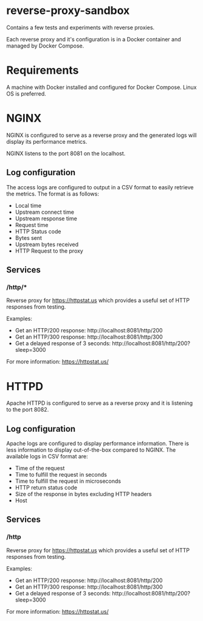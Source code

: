 # reverse-proxy-sandbox
Contains a few tests and experiments with reverse proxies.

Each reverse proxy and it's configuration is in a Docker container and managed by Docker Compose.

# Requirements

A machine with Docker installed and configured for Docker Compose. Linux OS is preferred.

# NGINX

NGINX is configured to serve as a reverse proxy and the generated logs will display its performance metrics.

NGINX listens to the port 8081 on the localhost.

## Log configuration
The access logs are configured to output in a CSV format to easily retrieve the metrics. The format is as follows:
 - Local time
 - Upstream connect time
 - Upstream response time
 - Request time
 - HTTP Status code
 - Bytes sent
 - Upstream bytes received
 - HTTP Request to the proxy

## Services

### /http/*
Reverse proxy for https://httpstat.us which provides a useful set of HTTP responses from testing.

Examples:
 - Get an HTTP/200 response: http://localhost:8081/http/200
 - Get an HTTP/300 response: http://localhost:8081/http/300
 - Get a delayed response of 3 seconds: http://localhost:8081/http/200?sleep=3000

For more information: https://httpstat.us/

# HTTPD

Apache HTTPD is configured to serve as a reverse proxy and it is listening to the port 8082.

## Log configuration
Apache logs are configured to display performance information. There is less information to display out-of-the-box compared to NGINX. The available logs in CSV format are:
 - Time of the request
 - Time to fulfill the request in seconds
 - Time to fulfill the request in microseconds
 - HTTP return status code
 - Size of the response in bytes excluding HTTP headers
 - Host

## Services

### /http
Reverse proxy for https://httpstat.us which provides a useful set of HTTP responses from testing.

Examples:
 - Get an HTTP/200 response: http://localhost:8081/http/200
 - Get an HTTP/300 response: http://localhost:8081/http/300
 - Get a delayed response of 3 seconds: http://localhost:8081/http/200?sleep=3000

For more information: https://httpstat.us/
